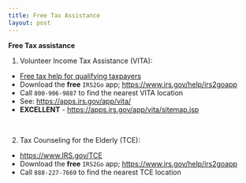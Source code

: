 ```yaml
---
title: Free Tax Assistance
layout: post
---
```


**Free Tax assistance**

1. Volunteer Income Tax Assistance (VITA): 
  - [Free tax help for qualifying taxpayers](https://www.irs.gov/individuals/free-tax-return-preparation-for-qualifying-taxpayers)  
  - Download the **free** `IRS2Go` app; https://www.irs.gov/help/irs2goapp 
  - Call `800-906-9887` to find the nearest VITA location  
  - See: https://apps.irs.gov/app/vita/  
  - **EXCELLENT** - https://apps.irs.gov/app/vita/sitemap.jsp 

<br>

2.  Tax Counseling for the Elderly (TCE):
   - https://www.IRS.gov/TCE  
   - Download the **free** `IRS2Go` app; https://www.irs.gov/help/irs2goapp
   - Call `888-227-7669` to find the nearest TCE location  
